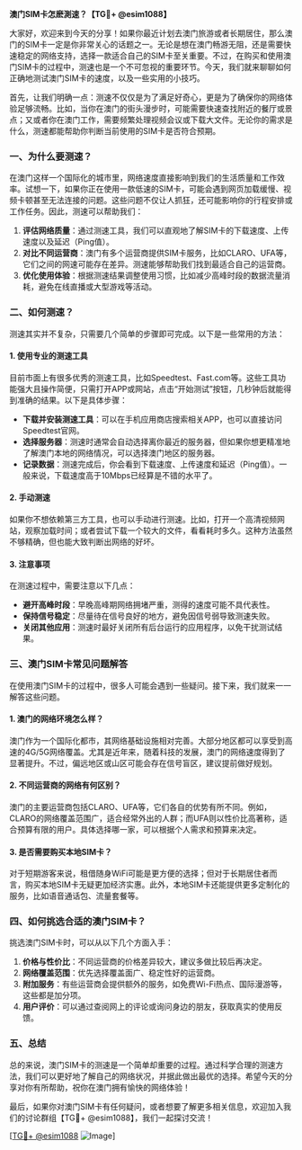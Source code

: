 **澳门SIM卡怎麽測速？【TG💪+ @esim1088】**

大家好，欢迎来到今天的分享！如果你最近计划去澳门旅游或者长期居住，那么澳门的SIM卡一定是你非常关心的话题之一。无论是想在澳门畅游无阻，还是需要快速稳定的网络支持，选择一款适合自己的SIM卡至关重要。不过，在购买和使用澳门SIM卡的过程中，测速也是一个不可忽视的重要环节。今天，我们就来聊聊如何正确地测试澳门SIM卡的速度，以及一些实用的小技巧。

首先，让我们明确一点：测速不仅仅是为了满足好奇心，更是为了确保你的网络体验足够流畅。比如，当你在澳门的街头漫步时，可能需要快速查找附近的餐厅或景点；又或者你在澳门工作，需要频繁处理视频会议或下载大文件。无论你的需求是什么，测速都能帮助你判断当前使用的SIM卡是否符合预期。

### **一、为什么要测速？**

在澳门这样一个国际化的城市里，网络速度直接影响到我们的生活质量和工作效率。试想一下，如果你正在使用一款低速的SIM卡，可能会遇到网页加载缓慢、视频卡顿甚至无法连接的问题。这些问题不仅让人抓狂，还可能影响你的行程安排或工作任务。因此，测速可以帮助我们：

1. **评估网络质量**：通过测速工具，我们可以直观地了解SIM卡的下载速度、上传速度以及延迟（Ping值）。
2. **对比不同运营商**：澳门有多个运营商提供SIM卡服务，比如CLARO、UFA等，它们之间的网速可能存在差异。测速能够帮助我们找到最适合自己的运营商。
3. **优化使用体验**：根据测速结果调整使用习惯，比如减少高峰时段的数据流量消耗，避免在线直播或大型游戏等活动。

### **二、如何测速？**

测速其实并不复杂，只需要几个简单的步骤即可完成。以下是一些常用的方法：

#### **1. 使用专业的测速工具**

目前市面上有很多优秀的测速工具，比如Speedtest、Fast.com等。这些工具功能强大且操作简便，只需打开APP或网站，点击“开始测试”按钮，几秒钟后就能得到准确的结果。以下是具体步骤：

- **下载并安装测速工具**：可以在手机应用商店搜索相关APP，也可以直接访问Speedtest官网。
- **选择服务器**：测速时通常会自动选择离你最近的服务器，但如果你想更精准地了解澳门本地的网络情况，可以选择澳门地区的服务器。
- **记录数据**：测速完成后，你会看到下载速度、上传速度和延迟（Ping值）。一般来说，下载速度高于10Mbps已经算是不错的水平了。

#### **2. 手动测速**

如果你不想依赖第三方工具，也可以手动进行测速。比如，打开一个高清视频网站，观察加载时间；或者尝试下载一个较大的文件，看看耗时多久。这种方法虽然不够精确，但也能大致判断出网络的好坏。

#### **3. 注意事项**

在测速过程中，需要注意以下几点：

- **避开高峰时段**：早晚高峰期网络拥堵严重，测得的速度可能不具代表性。
- **保持信号稳定**：尽量待在信号良好的地方，避免因信号弱导致测速失败。
- **关闭其他应用**：测速时最好关闭所有后台运行的应用程序，以免干扰测试结果。

### **三、澳门SIM卡常见问题解答**

在使用澳门SIM卡的过程中，很多人可能会遇到一些疑问。接下来，我们就来一一解答这些问题。

#### **1. 澳门的网络环境怎么样？**

澳门作为一个国际化都市，其网络基础设施相对完善。大部分地区都可以享受到高速的4G/5G网络覆盖。尤其是近年来，随着科技的发展，澳门的网络速度得到了显著提升。不过，偏远地区或山区可能会存在信号盲区，建议提前做好规划。

#### **2. 不同运营商的网络有何区别？**

澳门的主要运营商包括CLARO、UFA等，它们各自的优势有所不同。例如，CLARO的网络覆盖范围广，适合经常外出的人群；而UFA则以性价比高著称，适合预算有限的用户。具体选择哪一家，可以根据个人需求和预算来决定。

#### **3. 是否需要购买本地SIM卡？**

对于短期游客来说，租借随身WiFi可能是更方便的选择；但对于长期居住者而言，购买本地SIM卡无疑更加经济实惠。此外，本地SIM卡还能提供更多定制化的服务，比如语音通话包、流量套餐等。

### **四、如何挑选合适的澳门SIM卡？**

挑选澳门SIM卡时，可以从以下几个方面入手：

1. **价格与性价比**：不同运营商的价格差异较大，建议多做比较后再决定。
2. **网络覆盖范围**：优先选择覆盖面广、稳定性好的运营商。
3. **附加服务**：有些运营商会提供额外的服务，如免费Wi-Fi热点、国际漫游等，这些都是加分项。
4. **用户评价**：可以通过查阅网上的评论或询问身边的朋友，获取真实的使用反馈。

### **五、总结**

总的来说，澳门SIM卡的测速是一个简单却重要的过程。通过科学合理的测速方法，我们可以更好地了解自己的网络状况，并据此做出最优的选择。希望今天的分享对你有所帮助，祝你在澳门拥有愉快的网络体验！

最后，如果你对澳门SIM卡有任何疑问，或者想要了解更多相关信息，欢迎加入我们的讨论群组【TG💪+ @esim1088】，我们一起探讨交流！ 

[[TG💪+ @esim1088](https://t.me/s/esim1088) ![Image](https://i.postimg.cc/4NQfJmqS/Snipaste-2025-05-13-00-14-12.png)]